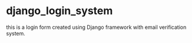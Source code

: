 # django_login_system
this is a login form created using Django framework with email verification system.
